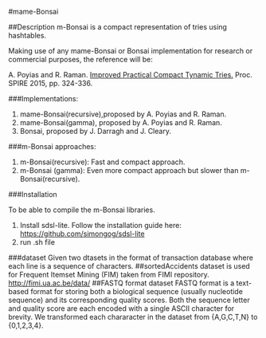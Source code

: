 #mame-Bonsai

##Description
m-Bonsai is a compact representation of tries using hashtables.

Making use of any mame-Bonsai or Bonsai implementation for research or commercial purposes, the reference will be:

A. Poyias and R. Raman. [Improved Practical Compact Tynamic Tries.](http://dblp.uni-trier.de/pers/hd/p/Poyias:Andreas) Proc. SPIRE 2015, pp. 324-336.

###Implementations:
1. mame-Bonsai(recursive),proposed by A. Poyias and R. Raman.
2. mame-Bonsai(gamma), proposed by A. Poyias and R. Raman.
3. Bonsai, proposed by J. Darragh and J. Cleary.


###m-Bonsai approaches:
1. m-Bonsai(recursive):
    Fast and compact approach.
2. m-Bonsai (gamma):
    Even more compact approach but slower than m-Bonsai(recursive).

###Installation

To be able to compile the m-Bonsai libraries.

1. Install sdsl-lite.
   Follow the installation guide here:
   https://github.com/simongog/sdsl-lite
3. run .sh file


###dataset
Given two dtasets in the format of transaction database where each line
is a sequence of characters.
##sortedAccidents dataset is used for Frequent Itemset Mining (FIM) taken from FIMI repository. http://fimi.ua.ac.be/data/
##FASTQ format dataset
FASTQ format is a text-based format for storing both a biological sequence (usually nucleotide sequence) and its corresponding quality scores. Both the sequence letter and quality score are each encoded with a single ASCII character for brevity.
We transformed each chararacter in the dataset from {A,G,C,T,N} to {0,1,2,3,4}.


